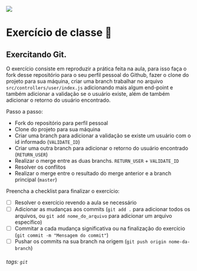 ![](https://i.imgur.com/xG74tOh.png)

# Exercício de classe 🏫

## Exercitando Git.

O exercício consiste em reproduzir a prática feita na aula, para isso faça o fork desse repositório para o seu perfil pessoal do Github, fazer o clone do projeto para sua máquina, criar uma branch trabalhar no arquivo `src/controllers/user/index.js` adicionando mais algum end-point e também adicionar a validação se o usuário existe, além de também adicionar o retorno do usuário encontrado.

Passo a passo:
- Fork do repositório para perfil pessoal
- Clone do projeto para sua máquina
- Criar uma branch para adicionar a validação se existe um usuário com o id informado (`VALIDATE_ID`)
- Criar uma outra branch para adicionar o retorno do usuário encontrado (`RETURN_USER`)
- Realizar o merge entre as duas branchs. `RETURN_USER` + `VALIDATE_ID`
- Resolver os conflitos
- Realizar o merge entre o resultado do merge anterior e a branch principal (`master`)


Preencha a checklist para finalizar o exercício:

- [ ] Resolver o exercício revendo a aula se necessário
- [ ] Adicionar as mudanças aos commits (`git add .` para adicionar todos os arquivos, ou `git add nome_do_arquivo` para adicionar um arquivo específico)
- [ ] Commitar a cada mudança significativa ou na finalização do exercício (`git commit -m "Mensagem do commit"`)
- [ ] Pushar os commits na sua branch na origem (`git push origin nome-da-branch`)

###### tags: `git`

